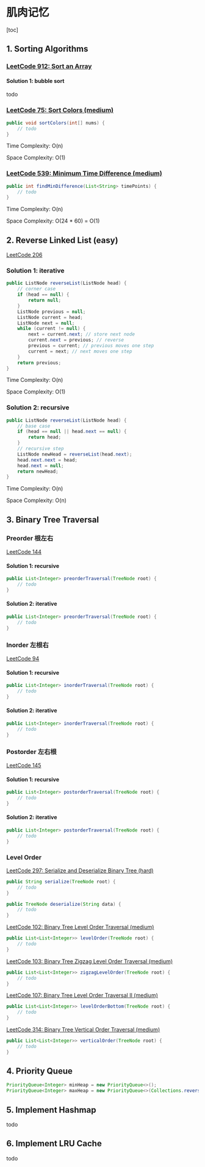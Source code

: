 # 肌肉记忆

[toc]

## 1. Sorting Algorithms

### [LeetCode 912: Sort an Array](https://leetcode.com/problems/sort-an-array/)

#### Solution 1: bubble sort

todo

### [LeetCode 75: Sort Colors (medium)](https://leetcode.com/problems/sort-colors/)

```java
public void sortColors(int[] nums) {
    // todo
}
```

Time Complexity: O(n)

Space Complexity: O(1)

### [LeetCode 539: Minimum Time Difference (medium)](https://leetcode.com/problems/minimum-time-difference/)

```java
public int findMinDifference(List<String> timePoints) {
    // todo
}
```

Time Complexity: O(n)

Space Complexity: O(24 * 60) = O(1)

## 2. Reverse Linked List (easy)

[LeetCode 206](https://leetcode.com/problems/reverse-linked-list/)

### Solution 1: iterative

```java
public ListNode reverseList(ListNode head) {
    // corner case
    if (head == null) {
        return null;
    }
    ListNode previous = null;
    ListNode current = head;
    ListNode next = null;
    while (current != null) {
        next = current.next; // store next node
        current.next = previous; // reverse
        previous = current; // previous moves one step
        current = next; // next moves one step
    }
    return previous;
}
```

Time Complexity: O(n)

Space Complexity: O(1)

### Solution 2: recursive

```java
public ListNode reverseList(ListNode head) {
    // base case
    if (head == null || head.next == null) {
        return head;
    }
    // recursive step
    ListNode newHead = reverseList(head.next);
    head.next.next = head;
    head.next = null;
    return newHead;
}
```

Time Complexity: O(n)

Space Complexity: O(n)

## 3. Binary Tree Traversal

### Preorder 根左右

[LeetCode 144](https://leetcode.com/problems/binary-tree-preorder-traversal/)

#### Solution 1: recursive

```java
public List<Integer> preorderTraversal(TreeNode root) {
    // todo
}
```

#### Solution 2: iterative

```java
public List<Integer> preorderTraversal(TreeNode root) {
    // todo
}
```

### Inorder 左根右

[LeetCode 94](https://leetcode.com/problems/binary-tree-inorder-traversal/)

#### Solution 1: recursive

```java
public List<Integer> inorderTraversal(TreeNode root) {
    // todo
}
```

#### Solution 2: iterative

```java
public List<Integer> inorderTraversal(TreeNode root) {
    // todo
}
```

### Postorder 左右根

[LeetCode 145](https://leetcode.com/problems/binary-tree-postorder-traversal/)

#### Solution 1: recursive

```java
public List<Integer> postorderTraversal(TreeNode root) {
    // todo
}
```

#### Solution 2: iterative

```java
public List<Integer> postorderTraversal(TreeNode root) {
    // todo
}
```

### Level Order

[LeetCode 297: Serialize and Deserialize Binary Tree (hard)](https://leetcode.com/problems/serialize-and-deserialize-binary-tree/)

```java
public String serialize(TreeNode root) {
    // todo
}

public TreeNode deserialize(String data) {
    // todo
}
```

[LeetCode 102: Binary Tree Level Order Traversal (medium)](https://leetcode.com/problems/binary-tree-level-order-traversal/)

```java
public List<List<Integer>> levelOrder(TreeNode root) {
    // todo
}
```

[LeetCode 103: Binary Tree Zigzag Level Order Traversal (medium)](https://leetcode.com/problems/binary-tree-zigzag-level-order-traversal/)

```java
public List<List<Integer>> zigzagLevelOrder(TreeNode root) {
    // todo
}
```

[LeetCode 107: Binary Tree Level Order Traversal II (medium)](https://leetcode.com/problems/binary-tree-level-order-traversal-ii/)

```java
public List<List<Integer>> levelOrderBottom(TreeNode root) {
    // todo
}
```

[LeetCode 314: Binary Tree Vertical Order Traversal (medium)](https://leetcode.com/problems/binary-tree-vertical-order-traversal/)

```java
public List<List<Integer>> verticalOrder(TreeNode root) {
    // todo
}
```

## 4. Priority Queue

```java
PriorityQueue<Integer> minHeap = new PriorityQueue<>();
PriorityQueue<Integer> maxHeap = new PriorityQueue<>(Collections.reverseOrder());
```

## 5. Implement Hashmap

todo

## 6. Implement LRU Cache

todo

